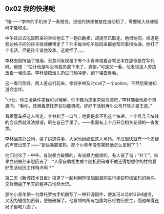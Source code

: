## 0x02 我的快递呢

“嗡——”李林的手机来了一条短信，说他的快递被放在自助柜了，需要输入快递密码才能取走。

中午趁出去吃饭回来的空档他去了一趟自助柜，却提示已取走。他很纳闷，难道是旁边格子间的孙丰给顺便带走了？孙丰每次吃午饭回来都会帮同事捎快递。他打了个电话，但是孙丰说他没拿。这就怪了。。。

李林去厕所抽了根烟，无意间发现楼下有个小青年抱着台笔记本在那像是在写代码。他想：“估计他是叫公司裁员裁下来了，真惨。”可是又一看，他发现这人旁边放着一堆快递。李林便把烟头扔进马桶冲走，跑下楼去看看。

这一看可倒好，两人差点打起来，幸好李林及时call了一个police。不然后果鬼知道会怎样。

“小伙，你生活条件差我可以理解，你不能为这事来偷快递吧，”李林掂着他那个包裹问，“看你，还用着摩托罗拉功能机呢。好好干活别再叫公司开除才是王道。”

看着警车把这人带走，李林松了一口气：他要是拿不到这个快递，上个月几千块钱的会议费就没法报销，砸在自己手里了。——里面有上个月开会相关花销的一沓发票。

李林回来办公间，讲了讲这件事，大家也纷纷说这人可怜。不过很快就有一个质疑的声音出现了——“拿快递要密码，那个小青年没有密码他怎么拿到了？”

他们讨论了一中午。有说暴力破解的，有说暴力撬锁的。有人说了句：“社工”，结果立刻被孙丰怼回去了：“人家自助柜生成个随机密码难不成还得想想你的性格爱好生活经历工作特点啊？”

第二天《新城技术日报》报道了一起利用短信加密漏洞进行盗窃短信密码的案件。这群懵逼了半天的程序员恍然大悟。

那名小青年把一台摩托罗拉手机刷写了一种开源固件，使其可以监听GSM通信，又因为短信加密弱，便被破解了。他冒领的所有包裹均已经物归原主，而他却得在局子里喝几壶了。
